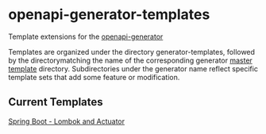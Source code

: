 openapi-generator-templates
===========================

Template extensions for the [openapi-generator](https://github.com/OpenAPITools/openapi-generator)

Templates are organized under the directory generator-templates, followed by the directorymatching the 
name of the corresponding generator [master template][master-templates] directory.
Subdirectories under the generator name reflect specific template sets that add some feature or modification.

## Current Templates
[Spring Boot - Lombok and Actuator](./generator-templates/JavaSpring/spring-boot-lombok-actuator)

[master-templates]: https://github.com/OpenAPITools/openapi-generator/tree/master/modules/openapi-generator/src/main/resources

